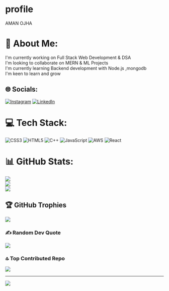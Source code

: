 # profile
AMAN OJHA
# 💫 About Me:
I'm currently working on Full Stack Web Development & DSA<br>I'm looking to collaborate on MERN & ML Projects<br>I'm  currently learning  Backend development  with Node.js ,mongodb<br>I'm keen to learn and grow 


## 🌐 Socials:
[![Instagram](https://img.shields.io/badge/Instagram-%23E4405F.svg?logo=Instagram&logoColor=white)](https://instagram.com/amanojha768) [![LinkedIn](https://img.shields.io/badge/LinkedIn-%230077B5.svg?logo=linkedin&logoColor=white)](https://linkedin.com/in/amanojha1819) 

# 💻 Tech Stack:
![CSS3](https://img.shields.io/badge/css3-%231572B6.svg?style=for-the-badge&logo=css3&logoColor=white) ![HTML5](https://img.shields.io/badge/html5-%23E34F26.svg?style=for-the-badge&logo=html5&logoColor=white) ![C++](https://img.shields.io/badge/c++-%2300599C.svg?style=for-the-badge&logo=c%2B%2B&logoColor=white) ![JavaScript](https://img.shields.io/badge/javascript-%23323330.svg?style=for-the-badge&logo=javascript&logoColor=%23F7DF1E) ![AWS](https://img.shields.io/badge/AWS-%23FF9900.svg?style=for-the-badge&logo=amazon-aws&logoColor=white) ![React](https://img.shields.io/badge/react-%2320232a.svg?style=for-the-badge&logo=react&logoColor=%2361DAFB)
# 📊 GitHub Stats:
![](https://github-readme-stats.vercel.app/api?username=AMAN-1819&theme=dark&hide_border=true&include_all_commits=true&count_private=false)<br/>
![](https://github-readme-streak-stats.herokuapp.com/?user=AMAN-1819&theme=dark&hide_border=true)<br/>
![](https://github-readme-stats.vercel.app/api/top-langs/?username=AMAN-1819&theme=dark&hide_border=true&include_all_commits=true&count_private=false&layout=compact)

## 🏆 GitHub Trophies
![](https://github-profile-trophy.vercel.app/?username=AMAN-1819&theme=radical&no-frame=true&no-bg=false&margin-w=4)

### ✍️ Random Dev Quote
![](https://quotes-github-readme.vercel.app/api?type=horizontal&theme=radical)

### 🔝 Top Contributed Repo
![](https://github-contributor-stats.vercel.app/api?username=AMAN-1819&limit=5&theme=dark&combine_all_yearly_contributions=true)

---
[![](https://visitcount.itsvg.in/api?id=AMAN-1819&icon=0&color=0)](https://visitcount.itsvg.in)

<!-- Proudly created with GPRM ( https://gprm.itsvg.in ) -->
